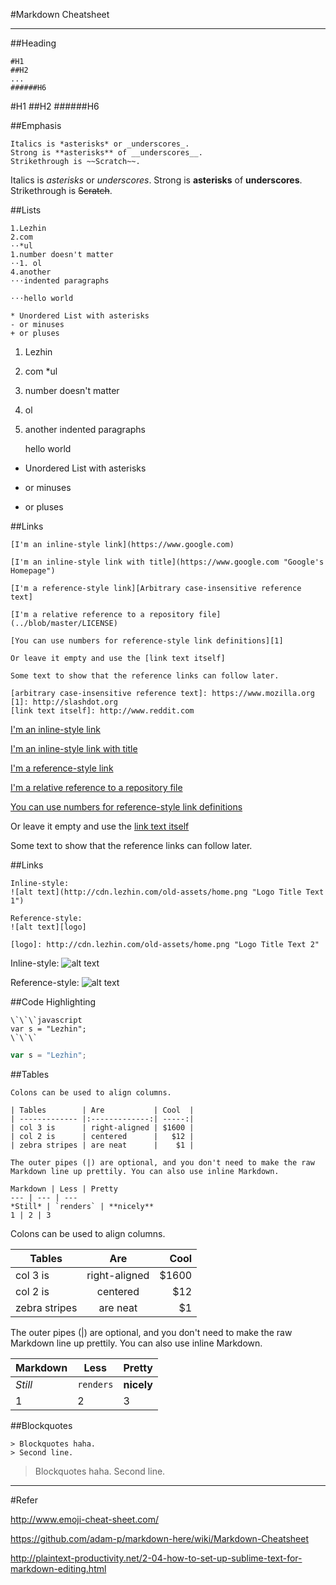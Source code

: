 #Markdown Cheatsheet
___
##Heading
```
#H1
##H2
...
######H6
```
#H1
##H2
######H6

##Emphasis
```
Italics is *asterisks* or _underscores_.
Strong is **asterisks** of __underscores__.
Strikethrough is ~~Scratch~~.
```
Italics is *asterisks* or _underscores_.
Strong is **asterisks** of __underscores__.
Strikethrough is ~~Scratch~~.

##Lists 
```
1.Lezhin
2.com
⋅⋅*ul
1.number doesn't matter
⋅⋅1. ol
4.another
⋅⋅⋅indented paragraphs

⋅⋅⋅hello world

* Unordered List with asterisks
- or minuses
+ or pluses
```

1. Lezhin
2. com
  *ul
1. number doesn't matter
  1. ol
4. another
   indented paragraphs

   hello world
* Unordered List with asterisks
- or minuses
+ or pluses

##Links 
```
[I'm an inline-style link](https://www.google.com)

[I'm an inline-style link with title](https://www.google.com "Google's Homepage")

[I'm a reference-style link][Arbitrary case-insensitive reference text]

[I'm a relative reference to a repository file](../blob/master/LICENSE)

[You can use numbers for reference-style link definitions][1]

Or leave it empty and use the [link text itself]

Some text to show that the reference links can follow later.

[arbitrary case-insensitive reference text]: https://www.mozilla.org
[1]: http://slashdot.org
[link text itself]: http://www.reddit.com
```
[I'm an inline-style link](https://www.google.com)

[I'm an inline-style link with title](https://www.google.com "Google's Homepage")

[I'm a reference-style link][Arbitrary case-insensitive reference text]

[I'm a relative reference to a repository file](../blob/master/LICENSE)

[You can use numbers for reference-style link definitions][1]

Or leave it empty and use the [link text itself]

Some text to show that the reference links can follow later.

[arbitrary case-insensitive reference text]: https://www.mozilla.org
[1]: http://slashdot.org
[link text itself]: http://www.reddit.com

##Links
```
Inline-style: 
![alt text](http://cdn.lezhin.com/old-assets/home.png "Logo Title Text 1")

Reference-style: 
![alt text][logo]

[logo]: http://cdn.lezhin.com/old-assets/home.png "Logo Title Text 2"
```
Inline-style: 
![alt text](http://cdn.lezhin.com/old-assets/home.png "Logo Title Text 1")

Reference-style: 
![alt text][logo]

[logo]: http://cdn.lezhin.com/old-assets/home.png "Logo Title Text 2"

##Code Highlighting
```
\`\`\`javascript
var s = "Lezhin";
\`\`\`
```

```javascript
var s = "Lezhin";
```

##Tables
```
Colons can be used to align columns.

| Tables        | Are           | Cool  |
| ------------- |:-------------:| -----:|
| col 3 is      | right-aligned | $1600 |
| col 2 is      | centered      |   $12 |
| zebra stripes | are neat      |    $1 |

The outer pipes (|) are optional, and you don't need to make the raw Markdown line up prettily. You can also use inline Markdown.

Markdown | Less | Pretty
--- | --- | ---
*Still* | `renders` | **nicely**
1 | 2 | 3
```
Colons can be used to align columns.

| Tables        | Are           | Cool  |
| ------------- |:-------------:| -----:|
| col 3 is      | right-aligned | $1600 |
| col 2 is      | centered      |   $12 |
| zebra stripes | are neat      |    $1 |

The outer pipes (|) are optional, and you don't need to make the raw Markdown line up prettily. You can also use inline Markdown.

Markdown | Less | Pretty
--- | --- | ---
*Still* | `renders` | **nicely**
1 | 2 | 3

##Blockquotes
```
> Blockquotes haha.
> Second line.
```

> Blockquotes haha.
> Second line.



___
#Refer

http://www.emoji-cheat-sheet.com/

https://github.com/adam-p/markdown-here/wiki/Markdown-Cheatsheet

http://plaintext-productivity.net/2-04-how-to-set-up-sublime-text-for-markdown-editing.html